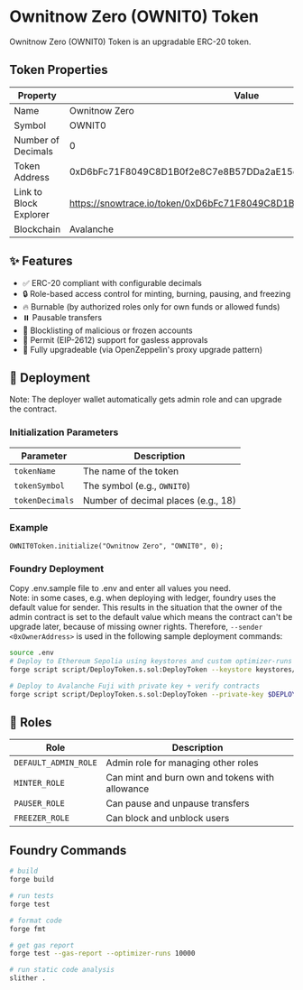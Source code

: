 # Ownitnow Zero (OWNIT0) Token

Ownitnow Zero (OWNIT0) Token is an upgradable ERC-20 token.

## Token Properties

| Property                  | Value                                                                   |
| ------------------------- | ----------------------------------------------------------------------- |
| Name                      | Ownitnow Zero                                                           |
| Symbol                    | OWNIT0                                                                  |
| Number of Decimals        | 0                                                                       |
| Token Address             | 0xD6bFc71F8049C8D1B0f2e8C7e8B57DDa2aE15eeF                              |
| Link to Block Explorer    | <https://snowtrace.io/token/0xD6bFc71F8049C8D1B0f2e8C7e8B57DDa2aE15eeF> |
| Blockchain                | Avalanche                                                               |

## ✨ Features

- ✅ ERC-20 compliant with configurable decimals
- 🔒 Role-based access control for minting, burning, pausing, and freezing
- 🔥 Burnable (by authorized roles only for own funds or allowed funds)
- ⏸️ Pausable transfers
- 🚫 Blocklisting of malicious or frozen accounts
- 🧾 Permit (EIP-2612) support for gasless approvals
- 🧬 Fully upgradeable (via OpenZeppelin's proxy upgrade pattern)

## 🚀 Deployment

Note: The deployer wallet automatically gets admin role and can upgrade the contract.  

### Initialization Parameters

| Parameter       | Description                         |
|-----------------|-------------------------------------|
| `tokenName`     | The name of the token               |
| `tokenSymbol`   | The symbol (e.g., `OWNIT0`)         |
| `tokenDecimals` | Number of decimal places (e.g., 18) |

### Example

```solidity
OWNIT0Token.initialize("Ownitnow Zero", "OWNIT0", 0);
```

### Foundry Deployment

Copy .env.sample file to .env and enter all values you need.  
Note: in some cases, e.g. when deploying with ledger, foundry uses the default value for sender. This results
in the situation that the owner of the admin contract is set to the default value which means the contract 
can't be upgrade later, because of missing owner rights. Therefore, `--sender <0xOwnerAddress>` is used in 
the following sample deployment commands:

```bash
source .env
# Deploy to Ethereum Sepolia using keystores and custom optimizer-runs + verify contract
forge script script/DeployToken.s.sol:DeployToken --keystore keystores/deployer --broadcast --slow --verify --rpc-url $ETH_SEPOLIA_RPC --etherscan-api-key $ETHERSCAN_API_KEY --sender $DEPLOYER  --optimizer-runs 10000

# Deploy to Avalanche Fuji with private key + verify contracts
forge script script/DeployToken.s.sol:DeployToken --private-key $DEPLOYER_KEY --broadcast --optimize --slow --verify --rpc-url $AVALANCHE_FUJI_RPC --etherscan-api-key $ETHERSCAN_API_KEY --verifier-url $AVALANCHE_FUJI_VERIFIER_URL --sender $DEPLOYER
```

## 🔐 Roles

| Role                 | Description                                     |
| -------------------- | ----------------------------------------------- |
| `DEFAULT_ADMIN_ROLE` | Admin role for managing other roles             |
| `MINTER_ROLE`        | Can mint and burn own and tokens with allowance |
| `PAUSER_ROLE`        | Can pause and unpause transfers                 |
| `FREEZER_ROLE`       | Can block and unblock users                     |

## Foundry Commands

```bash
# build
forge build

# run tests
forge test

# format code 
forge fmt

# get gas report
forge test --gas-report --optimizer-runs 10000

# run static code analysis
slither .
```
